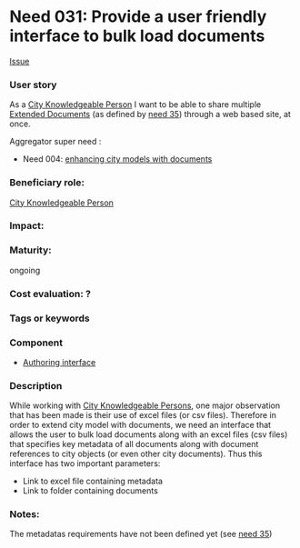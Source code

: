
# Need 031: Provide a user friendly interface to bulk load documents
[Issue](https://github.com/MEPP-team/UD-SV/issues/44)

### User story

As a [City Knowledgeable Person](Roles.md#city-knowledgeable-person) I want to be able to share multiple [Extended Documents](Definitions.md#extended-document) (as defined by [need 35](Need035.md)) through a web based site, at once. 

Aggregator super need :
* Need 004: [enhancing city models with documents](Need004.md)


### Beneficiary role: 
[City Knowledgeable Person](Roles.md#city-knowledgeable-person)

### Impact: 


### Maturity: 
ongoing

### Cost evaluation: ?

### Tags or keywords

### Component
 * [Authoring interface](Definitions.md#authoring-interface)

### Description
While working with [City Knowledgeable Persons](Roles.md#city-knowledgeable-person), one major observation that has been made is their use of excel files (or csv files). Therefore in order to extend city model with documents, we need an interface that allows the user to bulk load documents along with an excel files (csv files) that specifies key metadata of all documents along with document references to city objects (or even other city documents). Thus this interface has two important parameters:
 *  Link to excel file containing metadata
 *  Link to folder containing documents     
 
### Notes:
The metadatas requirements have not been defined yet (see [need 35](Need035.md))

